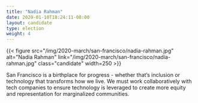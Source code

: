 ```yaml
---
title: "Nadia Rahman"
date: 2020-01-10T18:24:11-08:00
layout: candidate
type: election
weight: 4
---
```


{{< figure src="/img/2020-march/san-francisco/nadia-rahman.jpg"
           alt="Nadia Rahman"
           link="/img/2020-march/san-francisco/nadia-rahman.jpg"
           class="candidate"
           width=250
           >}}

San Francisco is a birthplace for progress - whether that’s inclusion or
technology that transforms how we live. We must work collaboratively with tech
companies to ensure technology is leveraged to create more equity and
representation for marginalized communities.
